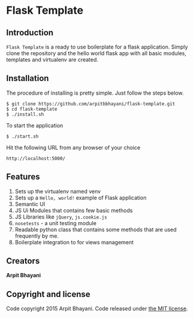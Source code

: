 # Flask Template

## Introduction

`Flask Template` is a ready to use boilerplate for a flask application. Simply clone the repository and the hello world flask app with all basic modules, templates and virtualenv are created.

## Installation

The procedure of installing is pretty simple. Just follow the steps below.
```
$ git clone https://github.com/arpitbbhayani/flask-template.git
$ cd flask-template
$ ./install.sh
```

To start the application
```
$ ./start.sh
```

Hit the following URL from any browser of your choice
```
http://localhost:5000/
```

## Features

1. Sets up the virtualenv named venv
2. Sets up a `Hello, world!` example of Flask application
3. Semantic UI
4. JS Ui Modules that contains few basic methods
5. JS Libraries like `jQuery`, `js.cookie.js`
6. `nosetests` - a unit testing module
7. Readable python class that contains some methods that are used frequently by me.
8. Boilerplate integration to for views management


## Creators

**Arpit Bhayani**

## Copyright and license
Code copyright 2015 Arpit Bhayani. Code released under [the MIT license](https://github.com/arpitbbhayani/flask-template/blob/master/LICENSE).
